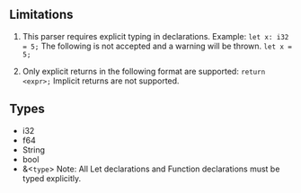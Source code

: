 ## Limitations
1. This parser requires explicit typing in declarations. 
Example: 
`let x: i32 = 5;`
The following is not accepted and a warning will be thrown.
`let x = 5;`

2. Only explicit returns in the following format are supported:
`return <expr>;`
Implicit returns are not supported.

## Types
- i32
- f64
- String
- bool
- &<`type`>
Note: All Let declarations and Function declarations must be typed explicitly. 